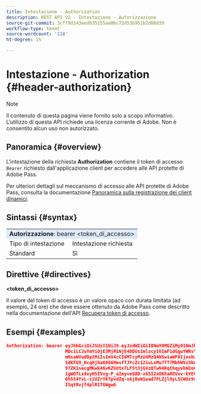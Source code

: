```yaml
---
title: Intestazione - Authorization
description: REST API V2 - Intestazione - Autorizzazione
source-git-commit: 3cff9d143eedb35155aa06c72d53b951b2d08d39
workflow-type: tm+mt
source-wordcount: '118'
ht-degree: 1%

---
```



# Intestazione - Authorization {#header-authorization}

>[!NOTE]
>
> Il contenuto di questa pagina viene fornito solo a scopo informativo. L’utilizzo di questa API richiede una licenza corrente di Adobe. Non è consentito alcun uso non autorizzato.

## Panoramica {#overview}

L&#39;intestazione della richiesta <b>Authorization</b> contiene il token di accesso `Bearer` richiesto dall&#39;applicazione client per accedere alle API protette di Adobe Pass.

Per ulteriori dettagli sul meccanismo di accesso alle API protette di Adobe Pass, consulta la documentazione [Panoramica sulla registrazione dei client dinamici](../../../dcr-api/dynamic-client-registration-overview.md).

## Sintassi {#syntax}

<table>
   <tr>
      <td style="background-color: #DEEBFF;" colspan="2"><b>Autorizzazione</b>: bearer &lt;token_di_accesso&gt;</td>
   </tr>
   <tr>
      <td>Tipo di intestazione</td>
      <td>Intestazione richiesta</td>
   </tr>
   <tr>
      <td>Standard</td>
      <td>Sì</td>
   </tr>
</table>

## Direttive {#directives}

<b>&lt;token_di_accesso></b>

Il valore del token di accesso è un valore opaco con durata limitata (ad esempio, 24 ore) che deve essere ottenuto da Adobe Pass come descritto nella documentazione dell&#39;API [Recupera token di accesso](../../../dcr-api/apis/dynamic-client-registration-apis-retrieve-access-token.md).

## Esempi {#examples}

```JSON
Authorization: bearer eyJhbGciOiJSUzI1NiJ9.eyJzdWIiOiI0NmY0MGZiMy01NmJkLTQyYTktOTExYS02YmZmNmEyZmY0
                      MDciLCJuYmYiOjE3MjM1NjE4ODUsImlzcyI6ImF1dGguYWRvYmUuY29tIiwic2NvcGVzIjoiYXBpO
                      mNsaWVudDp2MiIsImV4cCI6MTcyMzU4MzQ4NSwiaWF0IjoxNzIzNTYxODg1fQ.aZUZqwN2fCqNXgX
                      SdKFG9_HcqHjha66G6HmsfTJYcZc12iuLxMu7TT7MbhWVz3kW1jRqgJv8PHhrFSBL5_dgJ1PRSuDg
                      97ZK1secgMKwk46vKZVdtx7LF5t3jGVzQTwN4RqChqyvkW2o67KxVk5xarwJtwB2fwhX_732CYDcv
                      1gWOTLx4xyH5IVvg-P_aImyveG0D-x65I2nOKXaROVvv-kYE6B9OQv_-JBGj72R_yS2AyJQC0R_im
                      0h5S4YvL-c2UZrYK7pvdZq-xAj0uW1wad7PLZjl8yL5CWUz9vzQk2Cmj8adsydjb0u0P3aFrJ0HE9
                      ISqtRvjf4plR1TGWgw6
```

